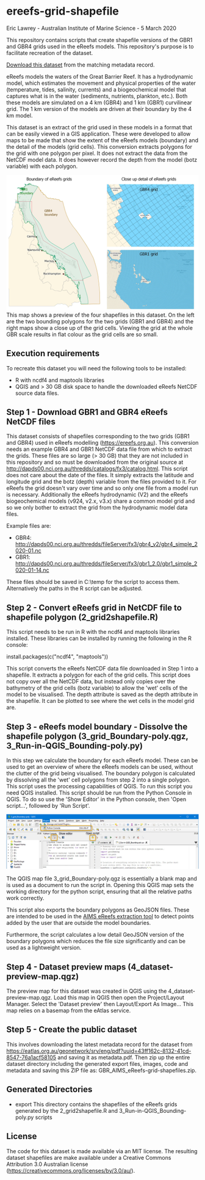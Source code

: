 # ereefs-grid-shapefile
Eric Lawrey - Australian Institute of Marine Science - 5 March 2020

This repository contains scripts that create shapefile versions of the GBR1 and GBR4 grids used in the eReefs models. This repository's purpose is to facilitate recreation of the dataset. 

[Download this dataset](https://eatlas.org.au/data/uuid/43ff162c-8132-41cd-8547-76a1acf58105) from the matching metadata record.

eReefs models the waters of the Great Barrier Reef. It has a hydrodynamic model, which estimates the movement and physical properties of the water (temperature, tides, salinity, currents) and a biogeochemical model that captures what is in the water (sediments, nutrients, plankton, etc.). Both these models are simulated on a 4 km (GBR4) and 1 km (GBR1) curvilinear grid. The 1 km version of the models are driven at their boundary by the 4 km model. 

This dataset is an extract of the grid used in these models in a format that can be easily viewed in a GIS application. These were developed to allow maps to be made that show the extent of the eReefs models (boundary) and the detail of the models (grid cells). This conversion extracts polygons for the grid with one polygon per pixel. It does not extract the data from the NetCDF model data. It does however record the depth from the model (botz variable) with each polygon.

![Dataset preview map](/images/dataset-preview-map.jpeg)
This map shows a preview of the four shapefiles in this dataset. On the left are the two bounding polygons for the two grids (GBR1 and GBR4) and the right maps show a close up of the grid cells. Viewing the grid at the whole GBR scale results in flat colour as the grid cells are so small.

## Execution requirements
To recreate this dataset you will need the following tools to be installed:
 - R with ncdf4 and maptools libraries
 - QGIS 
and > 30 GB disk space to handle the downloaded eReefs NetCDF source data files.

## Step 1 - Download GBR1 and GBR4 eReefs NetCDF files
This dataset consists of shapefiles corresponding to the two grids (GBR1 and GBR4) used in eReefs modelling (https://ereefs.org.au). This conversion needs an example GBR4 and GBR1 NetCDF data file from which to extract the grids. These files are so large (> 30 GB) that they are not included in this repository and so must be downloaded from the original source at http://dapds00.nci.org.au/thredds/catalogs/fx3/catalog.html. This script does not care about the date of the files. It simply extracts the latitude and longitude grid and the botz (depth) variable from the files provided to it. For eReefs the grid doesn't vary over time and so only one file from a model run is necessary. Additionally the eReefs hydrodynamic (V2) and the eReefs biogeochemical models (v924, v2.x, v3.x) share a common model grid and so we only bother to extract the grid from the hydrodynamic model data files.

Example files are:
- GBR4: http://dapds00.nci.org.au/thredds/fileServer/fx3/gbr4_v2/gbr4_simple_2020-01.nc
- GBR1: http://dapds00.nci.org.au/thredds/fileServer/fx3/gbr1_2.0/gbr1_simple_2020-01-14.nc

These files should be saved in C:\temp for the script to access them. Alternatively the paths in the R script can be adjusted.

## Step 2 - Convert eReefs grid in NetCDF file to shapefile polygon (2_grid2shapefile.R)
This script needs to be run in R with the ncdf4 and maptools libraries installed. These libraries can be installed by running the following in the R console:

 install.packages(c("ncdf4", "maptools"))

This script converts the eReefs NetCDF data file downloaded in Step 1 into a shapefile. It extracts a polygon for each of the grid cells. This script does not copy over all the NetCDF data, but instead only copies over the bathymetry of the grid cells (botz variable) to allow the 'wet' cells of the model to be visualised. The depth attribute is saved as the depth attribute in the shapefile. It can be plotted to see where the wet cells in the model grid are.

## Step 3 - eReefs model boundary - Dissolve the shapefile polygon (3_grid_Boundary-poly.qgz, 3_Run-in-QGIS_Bounding-poly.py)
In this step we calculate the boundary for each eReefs model. These can be used to get an overview of where the eReefs models can be used, without the clutter of the grid being visualised. The boundary polygon is calculated by dissolving all the 'wet' cell polygons from step 2 into a single polygon. This script uses the processing capabilities of QGIS. To run this script you need QGIS installed. This script should be run from the Python Console in QGIS. To do so use the 'Show Editor' in the Python console, then 'Open script...', followed by 'Run Script'.

![Loading 3_Run-in-QGIS_Bounding-poly.py to run in QGIS](/images/loading-script-qgis.jpg)

The QGIS map file 3_grid_Boundary-poly.qgz is essentially a blank map and is used as a document to run the script in. Opening this QGIS map sets the working directory for the python script, ensuring that all the relative paths work correctly. 

This script also exports the boundary polygons as GeoJSON files. These are intended to be used in the [AIMS eReefs extraction tool](https://extraction.ereefs.aims.gov.au) to detect points added by the user that are outside the model boundaries.

Furthermore, the script calculates a low detail GeoJSON version of the boundary polygons which reduces the file size significantly and can be used as a lightweight version.

## Step 4 - Dataset preview maps (4_dataset-preview-map.qgz)
The preview map for this dataset was created in QGIS using the 4_dataset-preview-map.qgz. Load this map in QGIS then open the Project/Layout Manager. Select the 'Dataset preview' then Layout/Export As Image...
This map relies on a basemap from the eAtlas service.

## Step 5 - Create the public dataset
This involves downloading the latest metadata record for the dataset from https://eatlas.org.au/geonetwork/srv/eng/pdf?uuid=43ff162c-8132-41cd-8547-76a1acf58105 and saving it as metadata.pdf. Then zip up the entire dataset directory including the generated export files, images, code and metadata and saving this ZIP file as: GBR_AIMS_eReefs-grid-shapefiles.zip. 

## Generated Directories
- export 
	This directory contains the shapefiles of the eReefs grids generated by the 2_grid2shapefile.R and 3_Run-in-QGIS_Bounding-poly.py scripts 

## License
The code for this dataset is made available via an MIT license. The resulting dataset shapefiles are make available under a Creative Commons Attribution 3.0 Australian license (https://creativecommons.org/licenses/by/3.0/au/).
